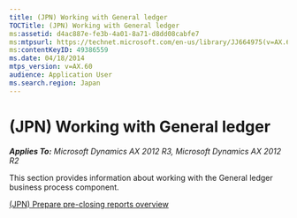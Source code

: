 ```yaml
---
title: (JPN) Working with General ledger
TOCTitle: (JPN) Working with General ledger
ms:assetid: d4ac887e-fe3b-4a01-8a71-d8dd08cabfe7
ms:mtpsurl: https://technet.microsoft.com/en-us/library/JJ664975(v=AX.60)
ms:contentKeyID: 49386559
ms.date: 04/18/2014
mtps_version: v=AX.60
audience: Application User
ms.search.region: Japan
---
```


# (JPN) Working with General ledger 


_**Applies To:** Microsoft Dynamics AX 2012 R3, Microsoft Dynamics AX 2012 R2_

This section provides information about working with the General ledger business process component.

[(JPN) Prepare pre-closing reports overview](jpn-prepare-pre-closing-reports-overview.md)

  


